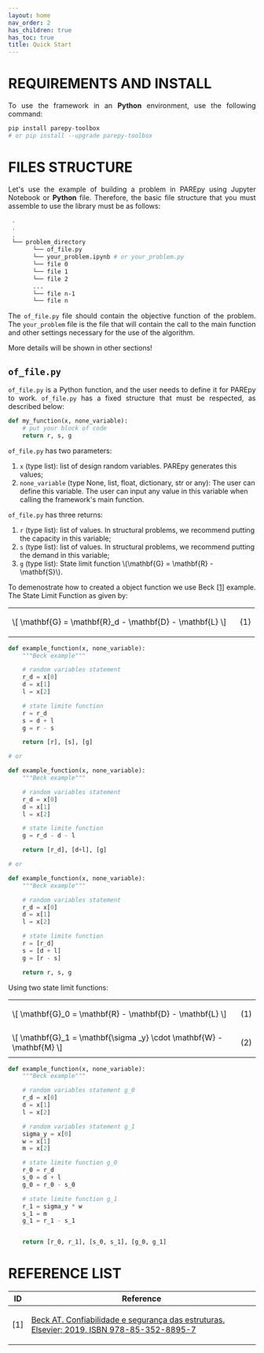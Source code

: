 ```yaml
---
layout: home
nav_order: 2
has_children: true
has_toc: true
title: Quick Start
---
```


<!--Don't delete this script-->
<script src = "https://polyfill.io/v3/polyfill.min.js?features=es6"></script>
<script id = "MathJax-script" async src="https://cdn.jsdelivr.net/npm/mathjax@3/es5/tex-mml-chtml.js"></script>
<!--Don't delete this script-->

<h1><b>REQUIREMENTS AND INSTALL</b></h1>

<p align="justify">To use the framework in an <b>Python</b> environment, use the following command:</p>

```python
pip install parepy-toolbox
# or pip install --upgrade parepy-toolbox
```

<h1><b>FILES STRUCTURE</b></h1>

<p align="justify">Let's use the example of building a problem in PAREpy using Jupyter Notebook or <b>Python</b> file. Therefore, the basic file structure that you must assemble to use the library must be as follows:</p>

```bash
 .
 .
 .
 └── problem_directory
       └── of_file.py
       └── your_problem.ipynb # or your_problem.py
       └── file 0
       └── file 1
       └── file 2
       ...
       └── file n-1
       └── file n
```

<p align="justify">The <code>of_file.py</code> file should contain the objective function of the problem. The <code>your_problem</code> file is the file that will contain the call to the main function and other settings necessary for the use of the algorithm.

More details will be shown in other sections!
</p>

<h2><code>of_file.py</code></h2>

<p align="justify">
<code>of_file.py</code> is a Python function, and the user needs to define it for PAREpy to work. <code>of_file.py</code> has a fixed structure that must be respected, as described below:
</p>

```python
def my_function(x, none_variable):
    # put your block of code
    return r, s, g
```

<p align="justify">
<code>of_file.py</code> has two parameters: 
</p>

<ol>
      <li><code>x</code> (type list): list of design random variables. PAREpy generates this values;</li>
      <li><code>none_variable</code> (type None, list, float, dictionary, str or any): The user can define this variable. The user can input any value in this variable when calling the framework's main function.</li>
</ol>

<p align="justify">
<code>of_file.py</code> has three returns: 
</p>

<ol>
      <li><code>r</code> (type list): list of values. In structural problems, we recommend putting the capacity in this variable;</li>
      <li><code>s</code> (type list): list of values. In structural problems, we recommend putting the demand in this variable;</li>
      <li><code>g</code> (type list): State limit function \(\mathbf{G} = \mathbf{R} - \mathbf{S}\).</li>
</ol>

<p align="justify">
To demenostrate how to created a object function we use Beck <a href="#ref1">[1]</a> example. The State Limit Function as given by:
</p>

<table style = "width:100%">
    <tr>
        <td style="width: 90%;">\[ \mathbf{G} = \mathbf{R}_d - \mathbf{D} - \mathbf{L} \]</td>
        <td style="width: 10%;"><p align = "right" id = "eq1">(1)</p></td>
    </tr>
</table>

```python
def example_function(x, none_variable):
    """Beck example"""

    # random variables statement  
    r_d = x[0]
    d = x[1]
    l = x[2]

    # state limite function
    r = r_d
    s = d + l
    g = r - s

    return [r], [s], [g]

# or

def example_function(x, none_variable):
    """Beck example"""

    # random variables statement  
    r_d = x[0]
    d = x[1]
    l = x[2]

    # state limite function
    g = r_d - d - l

    return [r_d], [d+l], [g]

# or

def example_function(x, none_variable):
    """Beck example"""

    # random variables statement  
    r_d = x[0]
    d = x[1]
    l = x[2]

    # state limite function
    r = [r_d]
    s = [d + l]
    g = [r - s]

    return r, s, g
```

<p align="justify">
Using two state limit functions:
</p>

<table style = "width:100%">
    <tr>
        <td style="width: 90%;">\[ \mathbf{G}_0 = \mathbf{R} - \mathbf{D} - \mathbf{L} \]</td>
        <td style="width: 10%;"><p align = "right" id = "eq1">(1)</p></td>
    </tr>
    <tr>
        <td style="width: 90%;">\[ \mathbf{G}_1 = \mathbf{\sigma _y} \cdot \mathbf{W} - \mathbf{M} \]</td>
        <td style="width: 10%;"><p align = "right" id = "eq2">(2)</p></td>
    </tr>
</table>

```python
def example_function(x, none_variable):
    """Beck example"""

    # random variables statement g_0
    r_d = x[0]
    d = x[1]
    l = x[2]

    # random variables statement g_1
    sigma_y = x[0]
    w = x[1]
    m = x[2]

    # state limite function g_0
    r_0 = r_d
    s_0 = d + l
    g_0 = r_0 - s_0

    # state limite function g_1
    r_1 = sigma_y * w
    s_1 = m
    g_1 = r_1 - s_1


    return [r_0, r_1], [s_0, s_1], [g_0, g_1]
```

<h1><b>REFERENCE LIST</b></h1>

<table>
    <thead>
        <tr>
            <th>ID</th>
            <th>Reference</th>
        </tr>
    </thead>
    <tbody>
        <tr>
            <td><p align = "center" id = "ref1">[1]</p></td>
            <td><p align = "left"><a href="https://doi.org/10.1007/s00521-016-2328-2" target="_blank" rel="noopener noreferrer">Beck AT. Confiabilidade e segurança das estruturas. Elsevier; 2019. ISBN 978-85-352-8895-7</a></p></td>
        </tr>
    </tbody>
</table>